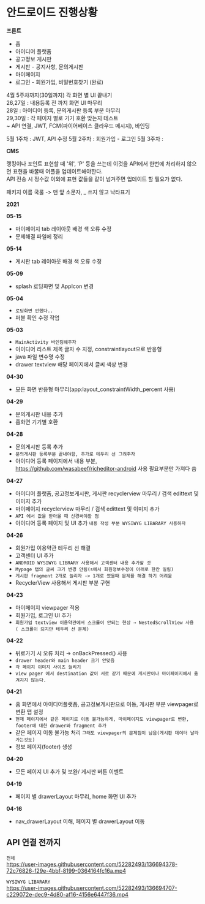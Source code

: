 # 안드로이드 진행상황

**프론트**
- 홈
- 아이디어 플랫폼
- 공고정보 게시판
- 게시판 - 공지사항, 문의게시판
- 마이페이지
- 로그인 - 회원가입, 비밀번호찾기 (완료)

4월 5주차까지(30일까지) 각 화면 별 UI 끝내기 </br>
26,27일 : 내용등록 전 까지 화면 UI 마무리 </br>
28일 : 아이디어 등록, 문의게시판 등록 부분 마무리 </br>
29,30일 : 각 페이지 별로 기기 호환 맞는지 테스트 </br>
~ API 연결, JWT, FCM(파이어베이스 클라우드 메시지), 바인딩

5월 1주차 : JWT, API 수정
5월 2주차 : 회원가입 - 로그인
5월 3주차 : 

**CMS**


랭킹이나 포인트 표현할 때 '위', 'P' 등을 쓰는데 이것을 API에서 한번에 처리하지 않으면 표현을 바꿀때 어플을 업데이트해야한다.</br>
API 전송 시 정수값 이외에 표현 값들을 같이 넘겨주면 업데이트 할 필요가 없다.

패키지 이름 국룰 -> 맨 앞 소문자, _ 쓰지 않고 낙타표기

**2021**</br>

**05-15**
- 마이페이지 tab 레이아웃 배경 색 오류 수정
- 문제해결 파일에 정리

**05-14**
- 게시판 tab 레이아웃 배경 색 오류 수정

**05-09**
- splash 로딩화면 및 AppIcon 변경

**05-04**
- `로딩화면 안했다..`
- 퍼블 확인 수정 작업

**05-03**</br>
- `MainActivity 바인딩해주자`
- 아이디어 리스트 제목 글자 수 지정, constraintlayout으로 반응형
- java 파일 변수명 수정 
- drawer textview 해당 페이지에서 글씨 색상 변경


**04-30**</br>
- 모든 화면 반응형 마무리(app:layout_constraintWidth_percent 사용)

**04-29**</br>
- 문의게시판 내용 추가
- 홈화면 기기별 호환

**04-28**</br>
- 문의게시판 등록 추가
- `문의게시판 등록부분 끝내야함, 추가로 테두리 선 그려주자`
- 아이디어 등록 페이지에서 내용 부분, https://github.com/wasabeef/richeditor-android 사용 필요부분만 가져다 씀 


**04-27**</br>
- 아이디어 플랫폼, 공고정보게시판, 게시판 recyclerview 마무리 / 검색 edittext 및 이미지 추가
- 마이페이지 recyclerview 마무리 / 검색 edittext 및 이미지 추가
- `API 에서 값을 받아올 때 신경써야할 점`
- 아이디어 등록 페이지 및 UI 추가 `내용 작성 부분 WYSIWYG LIBARARY 사용하자`


**04-26**</br>
- 회원가입 이용약관 테두리 선 해결
- 고객센터 UI 추가
- `ANDROID WYSIWYG LIBRARY 사용해서 고객센터 내용 추가할 것`
- `Mypage 탭의 글씨 크기 변경 안됨(s에서 회원정보수정이 아래로 한칸 밀림)`
- `게시판 fragment 2개로 늘리자 -> 1개로 썼을때 문제를 해결 하기 어려움`
- RecyclerView 사용해서 게시판 부분 구현

**04-23**</br>
- 마이페이지 viewpager 적용
- 회원가입, 로그인 UI 추가
- `회원가입 textview 이용약관에서 스크롤이 안되는 현상 → NestedScrollView 사용 ( 스크롤이 되지만 테두리 선 문제)`

**04-22**</br>
- 뒤로가기 시 오류 처리 → onBackPressed() 사용
- `drawer header와 main header 크기 안맞음`
- `각 페이지 이미지 사이즈 늘리기`
- `view pager 에서 destination 값이 서로 같기 때문에 게시판이나 마이페이지에서 옮겨지지 않는다.`

**04-21**</br>
- 홈 화면에서 아이디어플랫폼, 공고정보게시판으로 이동, 게시판 부분 viewpager로 변환 탭 설정
- `현재 페이지에서 같은 페이지로 이동 불가능하게, 마이페이지도 viewpager로 변환, footer에 대한 drawer와 fragment 추가`
- 같은 페이지 이동 불가능 처리 `그래도 viewpager의 문제점이 남음(게시판 데이터 날라가는것도)`
- 정보 페이지(footer) 생성

**04-20**</br>
- 모든 페이지 UI 추가 및 보완/ 게시판 버튼 이벤트

**04-19**</br>
- 페이지 별 drawerLayout 마무리, home 화면 UI 추가

**04-16**</br>
- nav_drawerLayout 이해, 페이지 별 drawerLayout 이동

## API 연결 전까지
`전체`</br>
https://user-images.githubusercontent.com/52282493/136694378-72c76826-f29e-4bbf-8199-0364164fc16a.mp4

`WYSIWYG LIBARARY`</br>
https://user-images.githubusercontent.com/52282493/136694707-c229072e-dec9-4d80-af16-4156e6447f36.mp4